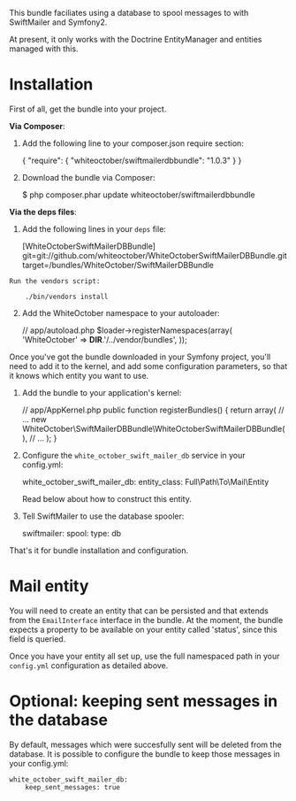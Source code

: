 This bundle faciliates using a database to spool messages to with SwiftMailer and Symfony2.

At present, it only works with the Doctrine EntityManager and entities managed with this.

Installation
============

First of all, get the bundle into your project.

**Via Composer**:

  1. Add the following line to your composer.json require section:

        {
            "require": {
                "whiteoctober/swiftmailerdbbundle": "1.0.3"
            }
        }

  2. Download the bundle via Composer:

        $ php composer.phar update whiteoctober/swiftmailerdbbundle

**Via the deps files**:

  1. Add the following lines in your ``deps`` file:

        [WhiteOctoberSwiftMailerDBBundle]
            git=git://github.com/whiteoctober/WhiteOctoberSwiftMailerDBBundle.git
            target=/bundles/WhiteOctober/SwiftMailerDBBundle

    Run the vendors script:

        ./bin/vendors install

  2. Add the WhiteOctober namespace to your autoloader:

        // app/autoload.php
        $loader->registerNamespaces(array(
            'WhiteOctober' => __DIR__.'/../vendor/bundles',
        ));

Once you've got the bundle downloaded in your Symfony project, you'll need to add it to the kernel,
and add some configuration parameters, so that it knows which entity you want to use.

  1. Add the bundle to your application's kernel:

        // app/AppKernel.php
        public function registerBundles()
        {
            return array(
                // ...
                new WhiteOctober\SwiftMailerDBBundle\WhiteOctoberSwiftMailerDBBundle(),
                // ...
            );
        }

  2. Configure the `white_october_swift_mailer_db` service in your config.yml:

        white_october_swift_mailer_db:
            entity_class: Full\Path\To\Mail\Entity

     Read below about how to construct this entity.

  3. Tell SwiftMailer to use the database spooler:

        swiftmailer:
            spool:
                type: db

That's it for bundle installation and configuration.



Mail entity
===========

You will need to create an entity that can be persisted and that extends from the
`EmailInterface` interface in the bundle.  At the moment, the bundle expects a
property to be available on your entity called 'status', since this field is queried.

Once you have your entity all set up, use the full namespaced path in your `config.yml`
configuration as detailed above.



Optional: keeping sent messages in the database
===============================================

By default, messages which were succesfully sent will be deleted from the database. It is possible to configure
the bundle to keep those messages in your config.yml:

    white_october_swift_mailer_db:
        keep_sent_messages: true
